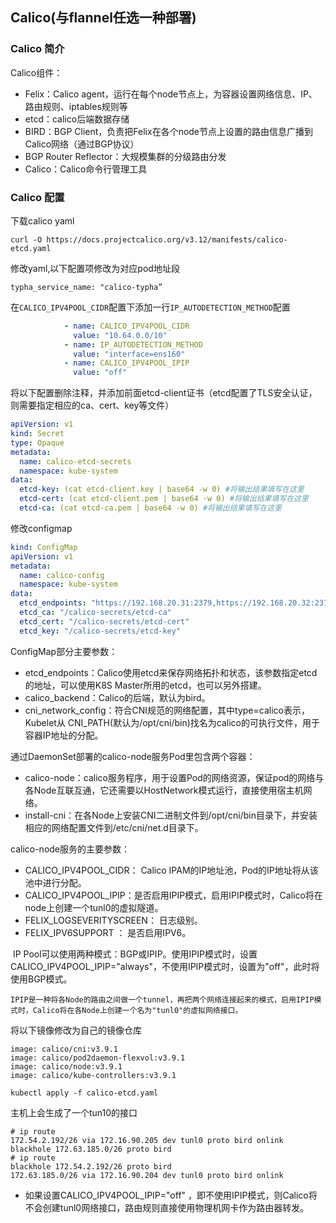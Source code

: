 ## Calico(与flannel任选一种部署)

### Calico 简介

Calico组件：

- Felix：Calico agent，运行在每个node节点上，为容器设置网络信息、IP、路由规则、iptables规则等
- etcd：calico后端数据存储
- BIRD：BGP Client，负责把Felix在各个node节点上设置的路由信息广播到Calico网络（通过BGP协议）
- BGP Router Reflector：大规模集群的分级路由分发
- Calico：Calico命令行管理工具

### Calico 配置

下载calico yaml

```shell
curl -O https://docs.projectcalico.org/v3.12/manifests/calico-etcd.yaml
```

修改yaml,以下配置项修改为对应pod地址段

`typha_service_name: "calico-typha”`

在`CALICO_IPV4POOL_CIDR`配置下添加一行`IP_AUTODETECTION_METHOD`配置

```yaml
            - name: CALICO_IPV4POOL_CIDR
              value: "10.64.0.0/10"
            - name: IP_AUTODETECTION_METHOD
              value: "interface=ens160"
            - name: CALICO_IPV4POOL_IPIP
              value: "off"
```

将以下配置删除注释，并添加前面etcd-client证书（etcd配置了TLS安全认证，则需要指定相应的ca、cert、key等文件）

```yaml
apiVersion: v1
kind: Secret
type: Opaque
metadata:
  name: calico-etcd-secrets
  namespace: kube-system
data:
  etcd-key: (cat etcd-client.key | base64 -w 0) #将输出结果填写在这里
  etcd-cert: (cat etcd-client.pem | base64 -w 0) #将输出结果填写在这里
  etcd-ca: (cat etcd-ca.pem | base64 -w 0) #将输出结果填写在这里
```

修改configmap

```yaml
kind: ConfigMap
apiVersion: v1
metadata:
  name: calico-config
  namespace: kube-system
data:
  etcd_endpoints: "https://192.168.20.31:2379,https://192.168.20.32:2379,https://192.168.20.33:2379"
  etcd_ca: "/calico-secrets/etcd-ca"
  etcd_cert: "/calico-secrets/etcd-cert"
  etcd_key: "/calico-secrets/etcd-key"
```

ConfigMap部分主要参数：

- etcd_endpoints：Calico使用etcd来保存网络拓扑和状态，该参数指定etcd的地址，可以使用K8S Master所用的etcd，也可以另外搭建。
- calico_backend：Calico的后端，默认为bird。
- cni_network_config：符合CNI规范的网络配置，其中type=calico表示，Kubelet从 CNI_PATH(默认为/opt/cni/bin)找名为calico的可执行文件，用于容器IP地址的分配。

通过DaemonSet部署的calico-node服务Pod里包含两个容器：

- calico-node：calico服务程序，用于设置Pod的网络资源，保证pod的网络与各Node互联互通，它还需要以HostNetwork模式运行，直接使用宿主机网络。
- install-cni：在各Node上安装CNI二进制文件到/opt/cni/bin目录下，并安装相应的网络配置文件到/etc/cni/net.d目录下。

calico-node服务的主要参数：

- CALICO_IPV4POOL_CIDR： Calico IPAM的IP地址池，Pod的IP地址将从该池中进行分配。
- CALICO_IPV4POOL_IPIP：是否启用IPIP模式，启用IPIP模式时，Calico将在node上创建一个tunl0的虚拟隧道。
- FELIX_LOGSEVERITYSCREEN： 日志级别。
- FELIX_IPV6SUPPORT ： 是否启用IPV6。

​     IP Pool可以使用两种模式：BGP或IPIP。使用IPIP模式时，设置 CALICO_IPV4POOL_IPIP="always"，不使用IPIP模式时，设置为"off"，此时将使用BGP模式。

 	IPIP是一种将各Node的路由之间做一个tunnel，再把两个网络连接起来的模式，启用IPIP模式时，Calico将在各Node上创建一个名为"tunl0"的虚拟网络接口。

将以下镜像修改为自己的镜像仓库

```
image: calico/cni:v3.9.1
image: calico/pod2daemon-flexvol:v3.9.1
image: calico/node:v3.9.1
image: calico/kube-controllers:v3.9.1
```

```shell
kubectl apply -f calico-etcd.yaml
```

主机上会生成了一个tun10的接口

```shell
# ip route
172.54.2.192/26 via 172.16.90.205 dev tunl0 proto bird onlink
blackhole 172.63.185.0/26 proto bird
# ip route
blackhole 172.54.2.192/26 proto bird
172.63.185.0/26 via 172.16.90.204 dev tunl0 proto bird onlink
```

- 如果设置CALICO_IPV4POOL_IPIP="off" ，即不使用IPIP模式，则Calico将不会创建tunl0网络接口，路由规则直接使用物理机网卡作为路由器转发。

